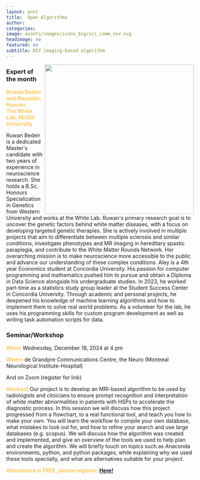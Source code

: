 ```yaml
---
layout: post
title:  Open Algorithms
author: 
categories:
image: assets/images/icons_big/sci_comm_nov.svg
headimage: no
featured: no
subtitle: DIY imaging-based algorithm
---
```

<style>
orange {
  color: rgba(254, 200, 89, 1);
  font-weight: bold;
}
</style>
<!-- ![](../assets/images/video_screenshots/click-to-see-video.png) -->

<!-- [![](../assets/images/video_screenshots/2023-10-05_osoh_ko_oct-video-screenshot.png)](https://www.youtube.com/watch?v=OHxnwzOKqHM&list=PL4IAzeXaocvx2rSfU1YCuTN3SmnOMqOz3&index=4) -->
<img align="right" width="400" src="{{site.baseurl}}/assets/images/monthly_posters/2024-10-12_osoh_rb_nov-poster-portrait.png">


### Expert of the month
<orange>Ruwan Bedeir and Aleyeldin Hassan<br>The White Lab, McGill University</orange>

Ruwan Bedeir is a dedicated Master's candidate with two years of experience in neuroscience research. She holds a B.Sc. Honours Specialization in Genetics from Western University and works at the White Lab. Ruwan's primary research goal is to uncover the genetic factors behind white matter diseases, with a focus on developing targeted genetic therapies. She is actively involved in multiple projects that aim to differentiate between multiple sclerosis and similar conditions, investigate phenotypes and MR imaging in hereditary spastic paraplegia, and contribute to the White Matter Rounds Network. Her overarching mission is to make neuroscience more accessible to the public and advance our understanding of these complex conditions. 
Aley is a 4th year Economics student at Concordia University. His passion for computer programming and mathematics pushed him to pursue and obtain a Diploma in Data Science alongside his undergraduate studies. In 2023, he worked part-time as a statistics study group leader at the Student Success Center in Concordia University. Through academic and personal projects, he deepened his knowledge of machine learning algorithms and how to implement them to solve real world problems. As a volunteer for the lab, he uses his programming skills for custom program development as well as writing task automation scripts for data.  
### Seminar/Workshop


<orange>When</orange>
Wednesday, December 18, 2024 at 4 pm

<orange>Where</orange>
de Grandpre Communications Centre, the Neuro (Montreal Neurological Institute-Hospital)

And on Zoom (register for link)

<orange>Abstract</orange>
Our project is to develop an MRI-based algorithm to be used by radiologists and clinicians to ensure prompt recognition and interpretation of white matter abnormalities in patients with HSPs to accelerate the diagnostic process. In this session we will discuss how this project progressed from a flowchart, to a real functional tool, and teach you how to make your own. You will learn the workflow to compile your own database, what mistakes to look out for, and how to refine your search and use large databases (e.g. scopus). We will discuss how the algorithm was created and implemented, and give an overview of the tools we used to help plan and create the algorithm. We will briefly touch on topics such as Anaconda environments, python, and python packages, while explaining why we used these tools speciially, and what are alternatives suitable for your project.


<orange>Attendance is FREE, please register:</orange> 
**[Here!](https://shorturl.at/ewdQp)**

